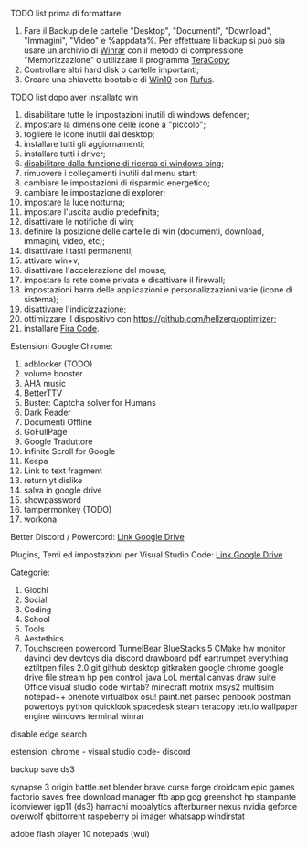 
 TODO list prima di formattare
 1. Fare il Backup delle cartelle "Desktop", "Documenti", "Download", "Immagini", "Video" e %appdata%. Per effettuare li backup si può sia usare un archivio di [Winrar](https://www.winrar.it/prelievo_start.php?url=prelievo/WinRAR-x64-611it.exe) con il metodo di compressione "Memorizzazione" o utilizzare il programma [TeraCopy](https://www.codesector.com/files/teracopy.exe);
 2. Controllare altri hard disk o cartelle importanti;
 3. Creare una chiavetta bootable di [Win10](https://go.microsoft.com/fwlink/?LinkId=691209) con [Rufus](https://github.com/pbatard/rufus/releases/download/v3.18/rufus-3.18.exe).

TODO list dopo aver installato win

 1. disabilitare tutte le impostazioni inutili di windows defender;
 2. impostare la dimensione delle icone a "piccolo";
 3. togliere le icone inutili dal desktop;
 4. installare tutti gli aggiornamenti;
 5. installare tutti i driver;
 6. [disabilitare dalla funzione di ricerca di windows bing](https://morethantech.it/pubblicazioni/253_come-disabilitare-bing-da-start-su-windows-10#metodo-2:-usare-l%E2%80%99editor-del-registro-di-sistema);
 7. rimuovere i collegamenti inutili dal menu start;
 8. cambiare le impostazioni di risparmio energetico;
 9. cambiare le impostazione di explorer;
 10. impostare la luce notturna;
 11. impostare l'uscita audio predefinita;
 12. disattivare le notifiche di win;
 13. definire la posizione delle cartelle di win (documenti, download, immagini, video, etc);
 14. disattivare i tasti permanenti;
 15. attivare win+v;
 16. disattivare l'accelerazione del mouse;
 17. impostare la rete come privata e disattivare il firewall;
 18. impostazioni barra delle applicazioni e personalizzazioni varie (icone di sistema);
 19. disattivare l'indicizzazione;
 20. ottimizzare il dispositivo con https://github.com/hellzerg/optimizer;
 21. installare [Fira Code](https://github.com/tonsky/FiraCode).




Estensioni Google Chrome:

 1. adblocker (TODO)
 2. volume booster
 3. AHA music
 4. BetterTTV
 5. Buster: Captcha solver for Humans
 6. Dark Reader
 7. Documenti Offline
 8. GoFullPage
 9. Google Traduttore
 10. Infinite Scroll for Google
 11. Keepa
 12. Link to text fragment
 13. return yt dislike
 14. salva in google drive
 15. showpassword
 16. tampermonkey (TODO)
 17. workona

Better Discord / Powercord:
[Link Google Drive](https://drive.google.com/drive/folders/12rYCU6oGiwo7AU8DMFrPKJmSjXiYPKqY?usp=sharing)

Plugins, Temi ed impostazioni per Visual Studio Code:
[Link Google Drive](https://drive.google.com/drive/folders/1ZhIy11_NSzQM6Abt2iF1D-4zauWEJV6o?usp=sharing)

Categorie:
 1. Giochi
 2. Social
 3. Coding
 4. School
 5. Tools
 6. Aestethics
 7. Touchscreen
powercord
TunnelBear
BlueStacks 5
CMake
hw monitor
davinci
dev
devtoys
dia
discord
drawboard pdf
eartrumpet
everything
eztiltpen
files 2.0
git
github desktop
gitkraken
google chrome
google drive file stream
hp pen controll
java
LoL
mental canvas draw
suite Office
visual studio code
wintab?
minecraft
motrix
msys2
multisim
notepad++
onenote
virtualbox
osu!
paint.net
parsec
penbook
postman
powertoys
python
quicklook
spacedesk
steam
teracopy
tetr.io
wallpaper engine
windows  terminal
winrar

disable edge search  

estensioni chrome - visual studio code- discord 

backup save ds3

synapse 3
origin
battle.net
blender
brave
curse forge
droidcam
epic games
factorio saves
free download manager
ftb app
gog
greenshot
hp stampante
iconviewer
igp11 (ds3)
hamachi
mobalytics
afterburner
nexus
nvidia geforce
overwolf
qbittorrent
raspeberry pi imager
whatsapp
windirstat

adobe flash player 10
notepads (wul)
